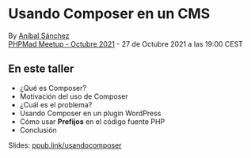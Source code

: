 # Usando Composer en un CMS <!-- .slide: class="home" data-background-image="images/05-about-me/PHP-Prefixer.svg" data-background-size="auto 16%" data-background-position="90% 10%" -->

By [Aníbal Sánchez](http://blog.anibalhsanchez.com) <br> [PHPMad Meetup - Octubre 2021](https://www.meetup.com/phpmad) - 27 de Octubre 2021 a las 19:00 CEST


## En este taller <!-- .slide: class="list-small" -->

- ¿Qué es Composer?
- Motivación del uso de Composer
- ¿Cuál es el problema?
- Usando Composer en un plugin WordPress
- Cómo usar **Prefijos** en el código fuente PHP
- Conclusión

Slides: [ppub.link/usandocomposer](http://ppub.link/usandocomposer)<!-- .slide: class="small" -->